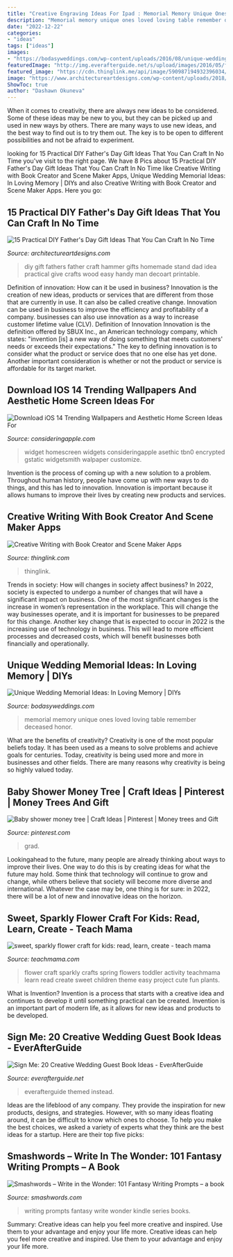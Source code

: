 ```yaml
---
title: "Creative Engraving Ideas For Ipad : Memorial Memory Unique Ones Loved Loving Table Remember Deceased Honor"
description: "Memorial memory unique ones loved loving table remember deceased honor"
date: "2022-12-22"
categories:
- "ideas"
tags: ["ideas"]
images:
- "https://bodasyweddings.com/wp-content/uploads/2016/08/unique-wedding-memorial-ideas.jpg"
featuredImage: "http://img.everafterguide.net/s/upload/images/2016/05/f4b0a660d1906e5e2ecc297bd85512b3.jpg"
featured_image: "https://cdn.thinglink.me/api/image/590987194932396034/1024/10/scaletowidth/0/0/1/1/false/true?wait=true"
image: "https://www.architectureartdesigns.com/wp-content/uploads/2018/04/15-Practical-DIY-Fathers-Day-Gift-Ideas-That-You-Can-Craft-In-No-Time-8.jpg"
ShowToc: true
author: "Dashawn Okuneva"
---
```



When it comes to creativity, there are always new ideas to be considered. Some of these ideas may be new to you, but they can be picked up and used in new ways by others. There are many ways to use new ideas, and the best way to find out is to try them out. The key is to be open to different possibilities and not be afraid to experiment.

	

		
looking for 15 Practical DIY Father&#039;s Day Gift Ideas That You Can Craft In No Time you've visit to the right page. We have 8 Pics about 15 Practical DIY Father&#039;s Day Gift Ideas That You Can Craft In No Time like Creative Writing with Book Creator and Scene Maker Apps, Unique Wedding Memorial Ideas: In Loving Memory | DIYs and also Creative Writing with Book Creator and Scene Maker Apps. Here you go:
		
    
## 15 Practical DIY Father&#039;s Day Gift Ideas That You Can Craft In No Time

<img loading=lazy src="https://www.architectureartdesigns.com/wp-content/uploads/2018/04/15-Practical-DIY-Fathers-Day-Gift-Ideas-That-You-Can-Craft-In-No-Time-8.jpg" onerror="this.onerror=null;this.src='https://tse2.mm.bing.net/th?id=OIP.mHHolMzfguZ7BEJm3O9-yQHaLH&amp;pid=15.1';" alt="15 Practical DIY Father&#039;s Day Gift Ideas That You Can Craft In No Time">

_Source: architectureartdesigns.com_

>diy gift fathers father craft hammer gifts homemade stand dad idea practical give crafts wood easy handy man decoart printable. 

	

Definition of innovation: How can it be used in business?
Innovation is the creation of new ideas, products or services that are different from those that are currently in use. It can also be called creative change. Innovation can be used in business to improve the efficiency and profitability of a company. businesses can also use innovation as a way to increase customer lifetime value (CLV). Definition of Innovation
Innovation is the definition offered by SBUX Inc., an American technology company, which states: "invention [is] a new way of doing something that meets customers' needs or exceeds their expectations." The key to defining innovation is to consider what the product or service does that no one else has yet done. Another important consideration is whether or not the product or service is affordable for its target market.

    
## Download IOS 14 Trending Wallpapers And Aesthetic Home Screen Ideas For

<img loading=lazy src="https://consideringapple.com/wp-content/uploads/2020/10/Aesthetic-iPhone-app-icon-home-screen-ideas-inspo-inspiration-app-covers-app-icons-ios-14-widget-590x1024.jpg" onerror="this.onerror=null;this.src='https://tse1.mm.bing.net/th?id=OIP.qTx2GQ9jCZSl8CMRP6Yk6AHaM2&amp;pid=15.1';" alt="Download iOS 14 Trending Wallpapers and Aesthetic Home Screen Ideas For">

_Source: consideringapple.com_

>widget homescreen widgets consideringapple asethic tbn0 encrypted gstatic widgetsmith walpaper customize. 

	

Invention is the process of coming up with a new solution to a problem. Throughout human history, people have come up with new ways to do things, and this has led to innovation. Innovation is important because it allows humans to improve their lives by creating new products and services.

    
## Creative Writing With Book Creator And Scene Maker Apps

<img loading=lazy src="https://cdn.thinglink.me/api/image/590987194932396034/1024/10/scaletowidth/0/0/1/1/false/true?wait=true" onerror="this.onerror=null;this.src='https://tse1.mm.bing.net/th?id=OIP.DTaJWvrcE-WVUg1T_7nayQHaLH&amp;pid=15.1';" alt="Creative Writing with Book Creator and Scene Maker Apps">

_Source: thinglink.com_

>thinglink. 

	

Trends in society: How will changes in society affect business?
In 2022, society is expected to undergo a number of changes that will have a significant impact on business. One of the most significant changes is the increase in women’s representation in the workplace. This will change the way businesses operate, and it is important for businesses to be prepared for this change. Another key change that is expected to occur in 2022 is the increasing use of technology in business. This will lead to more efficient processes and decreased costs, which will benefit businesses both financially and operationally.

    
## Unique Wedding Memorial Ideas: In Loving Memory | DIYs

<img loading=lazy src="https://bodasyweddings.com/wp-content/uploads/2016/08/unique-wedding-memorial-ideas.jpg" onerror="this.onerror=null;this.src='https://tse2.mm.bing.net/th?id=OIP.o7QNo_6b8ho0Vf9n93MgPgHaLG&amp;pid=15.1';" alt="Unique Wedding Memorial Ideas: In Loving Memory | DIYs">

_Source: bodasyweddings.com_

>memorial memory unique ones loved loving table remember deceased honor. 

	

What are the benefits of creativity?
Creativity is one of the most popular beliefs today. It has been used as a means to solve problems and achieve goals for centuries. Today, creativity is being used more and more in businesses and other fields. There are many reasons why creativity is being so highly valued today.

    
## Baby Shower Money Tree | Craft Ideas | Pinterest | Money Trees And Gift

<img loading=lazy src="https://s-media-cache-ak0.pinimg.com/736x/0c/b1/ef/0cb1eff4a2850f82e63bc9d4f0a1c117.jpg" onerror="this.onerror=null;this.src='https://tse3.mm.bing.net/th?id=OIP.0arpLJpCKzi5tvkzKQublQHaJ4&amp;pid=15.1';" alt="Baby shower money tree | Craft Ideas | Pinterest | Money trees and Gift">

_Source: pinterest.com_

>grad. 

	

Lookingahead to the future, many people are already thinking about ways to improve their lives. One way to do this is by creating ideas for what the future may hold. Some think that technology will continue to grow and change, while others believe that society will become more diverse and international. Whatever the case may be, one thing is for sure: in 2022, there will be a lot of new and innovative ideas on the horizon.

    
## Sweet, Sparkly Flower Craft For Kids: Read, Learn, Create - Teach Mama

<img loading=lazy src="http://teachmama.com/wp-content/uploads/2014/03/sparkly-flower-craft.jpg.jpg" onerror="this.onerror=null;this.src='https://tse1.mm.bing.net/th?id=OIP.pygvlSdRwp7oiyf5VLm23AHaLH&amp;pid=15.1';" alt="sweet, sparkly flower craft for kids: read, learn, create - teach mama">

_Source: teachmama.com_

>flower craft sparkly crafts spring flowers toddler activity teachmama learn read create sweet children theme easy project cute fun plants. 

	

What is Invention?
Invention is a process that starts with a creative idea and continues to develop it until something practical can be created. Invention is an important part of modern life, as it allows for new ideas and products to be developed.

    
## Sign Me: 20 Creative Wedding Guest Book Ideas - EverAfterGuide

<img loading=lazy src="http://img.everafterguide.net/s/upload/images/2016/05/f4b0a660d1906e5e2ecc297bd85512b3.jpg" onerror="this.onerror=null;this.src='https://tse3.mm.bing.net/th?id=OIP.skt-T-7RDu8fLyEh4E-5ZAHaHa&amp;pid=15.1';" alt="Sign Me: 20 Creative Wedding Guest Book Ideas - EverAfterGuide">

_Source: everafterguide.net_

>everafterguide themed instead. 

	

Ideas are the lifeblood of any company. They provide the inspiration for new products, designs, and strategies. However, with so many ideas floating around, it can be difficult to know which ones to choose. To help you make the best choices, we asked a variety of experts what they think are the best ideas for a startup. Here are their top five picks: 

    
## Smashwords – Write In The Wonder: 101 Fantasy Writing Prompts – A Book

<img loading=lazy src="https://dwtr67e3ikfml.cloudfront.net/bookCovers/b539a467f14571049d6172059806611e960a0171" onerror="this.onerror=null;this.src='https://tse3.mm.bing.net/th?id=OIP.xWIv_fxckSpWw7kWgStQkwHaLH&amp;pid=15.1';" alt="Smashwords – Write in the Wonder: 101 Fantasy Writing Prompts – a book">

_Source: smashwords.com_

>writing prompts fantasy write wonder kindle series books. 

	

Summary: Creative ideas can help you feel more creative and inspired. Use them to your advantage and enjoy your life more.
Creative ideas can help you feel more creative and inspired. Use them to your advantage and enjoy your life more.

